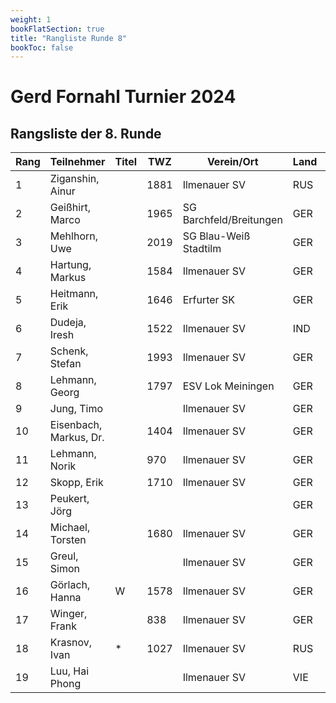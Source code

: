 ```yaml
---
weight: 1
bookFlatSection: true
title: "Rangliste Runde 8"
bookToc: false
---
```


# Gerd Fornahl Turnier 2024

## Rangsliste der 8. Runde


| Rang | Teilnehmer           | Titel | TWZ  | Verein/Ort                | Land | S  | R | V | Punkte | Buchh. | SoBerg |
|------|-----------------------|-------|------|---------------------------|------|----|---|---|--------|--------|--------|
| 1    | Ziganshin, Ainur      |       | 1881 | Ilmenauer SV              | RUS  | 8  | 0 | 0 | 8.0    | 36.0   | 36.00  |
| 2    | Geißhirt, Marco       |       | 1965 | SG Barchfeld/Breitungen   | GER  | 6  | 1 | 1 | 6.5    | 39.5   | 28.25  |
| 3    | Mehlhorn, Uwe         |       | 2019 | SG Blau-Weiß Stadtilm     | GER  | 6  | 1 | 1 | 6.5    | 37.5   | 26.25  |
| 4    | Hartung, Markus       |       | 1584 | Ilmenauer SV              | GER  | 4  | 1 | 3 | 4.5    | 41.5   | 18.25  |
| 5    | Heitmann, Erik        |       | 1646 | Erfurter SK               | GER  | 4  | 1 | 3 | 4.5    | 33.5   | 14.25  |
| 6    | Dudeja, Iresh         |       | 1522 | Ilmenauer SV              | IND  | 4  | 0 | 4 | 4.0    | 40.5   | 15.00  |
| 7    | Schenk, Stefan        |       | 1993 | Ilmenauer SV              | GER  | 3  | 2 | 3 | 4.0    | 36.0   | 13.50  |
| 8    | Lehmann, Georg        |       | 1797 | ESV Lok Meiningen         | GER  | 4  | 0 | 4 | 4.0    | 35.5   | 13.50  |
| 9    | Jung, Timo            |       |      | Ilmenauer SV              | GER  | 3  | 2 | 3 | 4.0    | 35.5   | 13.50  |
| 10   | Eisenbach, Markus, Dr.|       | 1404 | Ilmenauer SV              | GER  | 3  | 2 | 3 | 4.0    | 28.0   |  9.25  |
| 11   | Lehmann, Norik        |       |  970 | Ilmenauer SV              | GER  | 4  | 0 | 4 | 4.0    | 24.0   |  8.50  |
| 12   | Skopp, Erik           |       | 1710 | Ilmenauer SV              | GER  | 3  | 1 | 4 | 3.5    | 28.0   |  6.00  |
| 13   | Peukert, Jörg         |       |      |                           | GER  | 3  | 1 | 4 | 3.5    | 26.0   |  8.50  |
| 14   | Michael, Torsten      |       | 1680 | Ilmenauer SV              | GER  | 2  | 2 | 4 | 3.0    | 33.0   |  8.75  |
| 15   | Greul, Simon          |       |      | Ilmenauer SV              | GER  | 3  | 0 | 1 | 3.0    | 25.5   |  6.00  |
| 16   | Görlach, Hanna        | W     | 1578 | Ilmenauer SV              | GER  | 2  | 0 | 6 | 2.0    | 26.5   |  2.00  |
| 17   | Winger, Frank         |       |  838 | Ilmenauer SV              | GER  | 2  | 0 | 6 | 2.0    | 26.0   |  4.00  |
| 18   | Krasnov, Ivan         | *     | 1027 | Ilmenauer SV              | RUS  | 1  | 0 | 3 | 1.0    | 21.5   |  0.00  |
| 19   | Luu, Hai Phong        |       |      | Ilmenauer SV              | VIE  | 0  | 0 | 8 | 0.0    | 28.0   |  0.00  |